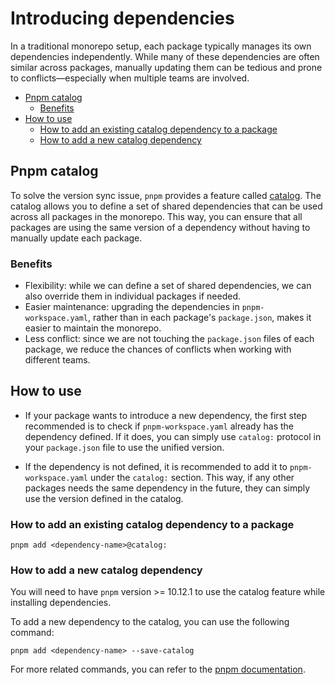 # Introducing dependencies

In a traditional monorepo setup, each package typically manages its own dependencies independently. While many of these dependencies are often similar across packages, manually updating them can be tedious and prone to conflicts—especially when multiple teams are involved.

- [Pnpm catalog](#pnpm-catalog)
  - [Benefits](#benefits)
- [How to use](#how-to-use)
    - [How to add an existing catalog dependency to a package](#how-to-add-an-existing-catalog-dependency-to-a-package)
    - [How to add a new catalog dependency](#how-to-add-a-new-catalog-dependency)

## Pnpm catalog

To solve the version sync issue, `pnpm` provides a feature called [catalog](https://pnpm.io/catalogs). The catalog allows you to define a set of shared dependencies that can be used across all packages in the monorepo. This way, you can ensure that all packages are using the same version of a dependency without having to manually update each package.

### Benefits

- Flexibility: while we can define a set of shared dependencies, we can also override them in individual packages if needed.
- Easier maintenance: upgrading the dependencies in `pnpm-workspace.yaml`, rather than in each package's `package.json`, makes it easier to maintain the monorepo.
- Less conflict: since we are not touching the `package.json` files of each package, we reduce the chances of conflicts when working with different teams.

## How to use

- If your package wants to introduce a new dependency, the first step recommended is to check if `pnpm-workspace.yaml` already has the dependency defined. If it does, you can simply use `catalog:` protocol in your `package.json` file to use the unified version.

- If the dependency is not defined, it is recommended to add it to `pnpm-workspace.yaml` under the `catalog:` section. This way, if any other packages needs the same dependency in the future, they can simply use the version defined in the catalog.

### How to add an existing catalog dependency to a package

```shell
pnpm add <dependency-name>@catalog:
```

### How to add a new catalog dependency

You will need to have `pnpm` version >= 10.12.1 to use the catalog feature while installing dependencies.

To add a new dependency to the catalog, you can use the following command:

```shell
pnpm add <dependency-name> --save-catalog
```

For more related commands, you can refer to the [pnpm documentation](https://pnpm.io/cli/add#--save-catalog).




